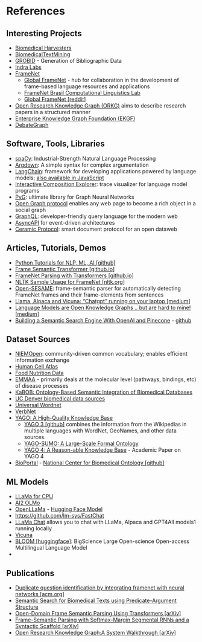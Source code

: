 # References

## Interesting Projects

- [Biomedical Harvesters](https://github.com/tasosnent/BiomedicalHarvesters)
- [BiomedicalTextMining](https://github.com/ChuksXD/BiomedicalTextMining)
- [GROBID](https://github.com/kermitt2/grobid) - Generation of Bibliographic Data
- [Indra Labs](https://indralab.github.io/)
- [FrameNet](https://framenet.icsi.berkeley.edu/fndrupal/)
	- [Global FrameNet](https://www.globalframenet.org/) - hub for collaboration in the development of frame-based language resources and applications
	- [FrameNet Brasil Computational Linguistics Lab](https://github.com/FrameNetBrasil/)
	- [Global FrameNet [reddit]](https://www.reddit.com/r/framenet/)
- [Open Research Knowledge Graph (ORKG)](https://orkg.org/) aims to describe research papers in a structured manner
- [Enterprise Knowledge Graph Foundation (EKGF)](https://www.ekgf.org/)
- [DebateGraph](https://debategraph.org/)

## Software, Tools, Libraries
- [spaCy](https://spacy.io/): Industrial-Strength Natural Language Processing
-  [Argdown](https://argdown.org/): A simple syntax for complex argumentation
- [LangChain](https://github.com/hwchase17/langchain): framework for developing applications powered by language models; [also available in JavaScript](https://github.com/hwchase17/langchainjs)
- [Interactive Composition Explorer](https://github.com/oughtinc/ice): trace visualizer for language model programs
- [PyG](https://www.pyg.org/): ultimate library for Graph Neural Networks
- [Open Graph protocol](https://ogp.me/) enables any web page to become a rich object in a social graph
- [GraphQL](https://graphql.com/): developer-friendly query language for the modern web
- [AsyncAPI](https://www.asyncapi.com/) for event-driven architectures
- [Ceramic Protocol](https://blog.ceramic.network/introduction-to-the-ceramic-protocol/): smart document protocol for an open dataweb

## Articles, Tutorials, Demos

- [Python Tutorials for NLP, ML, AI [github]](https://github.com/dcavar/python-tutorial-notebooks)
- [Frame Semantic Transformer [github.io]](https://frame-semantic-transformer.readthedocs.io/en/latest/)
- [FrameNet Parsing with Transformers [github.io]](https://chanind.github.io/ai/2022/05/24/framenet-transformers.html)
- [NLTK Sample Usage for FrameNet [nltk.org]](https://www.nltk.org/howto/framenet.html)
- [Open-SESAME](https://github.com/swabhs/open-sesame): frame-semantic parser for automatically detecting FrameNet frames and their frame-elements from sentences
- [Llama, Alpaca and Vicuna: “Chatgpt” running on your laptop [medium]](https://medium.com/@jeremyarancio/exploring-llamas-family-models-how-we-achieved-running-llms-on-laptops-16bf2539a1bb)
- [Language Models are Open Knowledge Graphs .. but are hard to mine! [medium]](https://towardsdatascience.com/language-models-are-open-knowledge-graphs-but-are-hard-to-mine-13e128f3d64d)
- [Building a Semantic Search Engine With OpenAI and Pinecone](https://sigmoidprime.com/post/searchthearxiv/) - [github](https://github.com/augustwester/searchthearxiv)

## Dataset Sources

- [NIEMOpen](https://niem.github.io/): community-driven common vocabulary; enables efficient information exchange
- [Human Cell Atlas](https://www.humancellatlas.org/)
- [Food Nutrition Data](https://fdc.nal.usda.gov/download-datasets.html)
- [EMMAA](https://emmaa.indra.bio/) - primarily deals at the molecular level (pathways, bindings, etc) of disease processes
- [KaBOB: Ontology-Based Semantic Integration of Biomedical Databases](https://github.com/meng-ma-biomedical-AI/Ontology-Based-Semantic-Integration-of-Biomedical-Database)
- [UC Denver biomedical data sources](https://github.com/UCDenver-ccp/datasource)
- [Universal Wordnet](http://wordnets.org/)
- [VerbNet](https://verbs.colorado.edu/verbnet/)
- [YAGO: A High-Quality Knowledge Base](https://yago-knowledge.org/)
  - [YAGO 3 [github]](https://github.com/yago-naga/yago3) combines the information from the Wikipedias in multiple languages with WordNet, GeoNames, and other data sources.
  - [YAGO-SUMO: A Large-Scale Formal Ontology](http://gerard.demelo.org/yagosumo/)
  - [YAGO 4: A Reason-able Knowledge Base](https://suchanek.name/work/publications/eswc-2020-yago.pdf) - Academic Paper on YAGO 4
- [BioPortal](https://www.bioontology.org/) - [National Center for Biomedical Ontology [github]](https://github.com/ncbo)

## ML Models

- [LLaMa for CPU](https://github.com/markasoftware/llama-cpu)
- [AI2 OLMo](https://blog.allenai.org/announcing-ai2-olmo-an-open-language-model-made-by-scientists-for-scientists-ab761e4e9b76)
- [OpenLLaMa](https://github.com/openlm-research/open_llama) - [Hugging Face Model](https://huggingface.co/docs/transformers/main/model_doc/open-llama)
- https://github.com/lm-sys/FastChat
- [LLaMa Chat](https://github.com/alexrozanski/LlamaChat) allows you to chat with LLaMa, Alpaca and GPT4All models1 running locally
- [Vicuna](https://github.com/vicuna-tools/vicuna-installation-guide)
- [BLOOM [huggingface]](https://huggingface.co/bigscience/bloom): BigScience Large Open-science Open-access Multilingual Language Model
-
## Publications

- [Duplicate question identification by integrating framenet with neural networks [acm.org]](https://dl.acm.org/doi/10.5555/3504035.3504779)
- [Semantic Search for Biomedical Texts using Predicate-Argument Structure](https://www.scitepress.org/Link.aspx?doi=10.5220/0010150702990306)
- [Open-Domain Frame Semantic Parsing Using Transformers [arXiv]](https://arxiv.org/abs/2010.10998)
- [Frame-Semantic Parsing with Softmax-Margin Segmental RNNs and a Syntactic Scaffold [arXiv]](https://arxiv.org/abs/1706.09528)
- [Open Research Knowledge Graph:A System Walkthrough [arXiv]](https://arxiv.org/abs/2206.01439)
